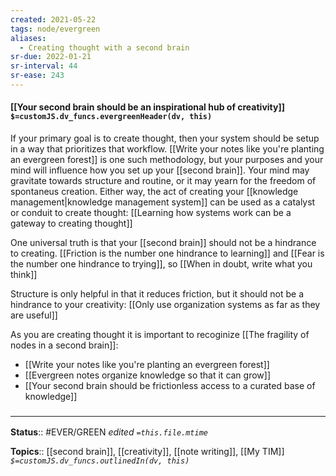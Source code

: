 ```yaml
---
created: 2021-05-22
tags: node/evergreen
aliases:
  - Creating thought with a second brain
sr-due: 2022-01-21
sr-interval: 44
sr-ease: 243
---
```


#### [[Your second brain should be an inspirational hub of creativity]] `$=customJS.dv_funcs.evergreenHeader(dv, this)`

If your primary goal is to create thought, then your system should be setup in a way that prioritizes that workflow. [[Write your notes like you're planting an evergreen forest]] is one such methodology, but your purposes and your mind will influence how you set up your [[second brain]]. Your mind may gravitate towards structure and routine, or it may yearn for the freedom of spontaneus creation. Either way, the act of creating your [[knowledge management|knowledge management system]] can be used as a catalyst or conduit to create thought: [[Learning how systems work can be a gateway to creating thought]]

One universal truth is that your [[second brain]] should not be a hindrance to creating. [[Friction is the number one hindrance to learning]] and [[Fear is the number one hindrance to trying]], so [[When in doubt, write what you think]]

Structure is only helpful in that it reduces friction, but it should not be a hindrance to your creativity: [[Only use organization systems as far as they are useful]]

As you are creating thought it is important to recoginize [[The fragility of nodes in a second brain]]:
- [[Write your notes like you're planting an evergreen forest]]
- [[Evergreen notes organize knowledge so that it can grow]]
- [[Your second brain should be frictionless access to a curated base of knowledge]]


### <hr class="footnote"/>

**Status**:: #EVER/GREEN
*edited `=this.file.mtime`*

**Topics**:: [[second brain]], [[creativity]], [[note writing]], [[My TIM]]
*`$=customJS.dv_funcs.outlinedIn(dv, this)`*
